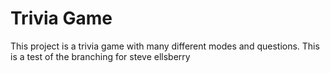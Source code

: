 # Trivia Game

This project is a trivia game with many different modes and questions.
This is a test of the branching for steve ellsberry    